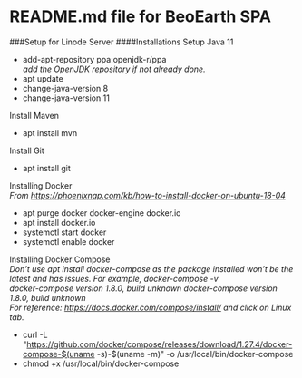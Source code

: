 # README.md file for BeoEarth SPA

###Setup for Linode Server
####Installations
Setup Java 11
* add-apt-repository ppa:openjdk-r/ppa \
  _add the OpenJDK repository if not already done._
* apt update
* change-java-version 8
* change-java-version 11

Install Maven
* apt install mvn

Install Git
* apt install git

Installing Docker \
_From https://phoenixnap.com/kb/how-to-install-docker-on-ubuntu-18-04_
* apt purge docker docker-engine docker.io
* apt install docker.io
* systemctl start docker
* systemctl enable docker

Installing Docker Compose \
_Don’t use apt install docker-compose as the package installed won’t be the latest and has issues. For example,
docker-compose -v_\
_docker-compose version 1.8.0, build unknown docker-compose version 1.8.0, build unknown_ \
_For reference: https://docs.docker.com/compose/install/ and click on Linux tab._
* curl -L "https://github.com/docker/compose/releases/download/1.27.4/docker-compose-$(uname -s)-$(uname -m)" -o /usr/local/bin/docker-compose
* chmod +x /usr/local/bin/docker-compose


